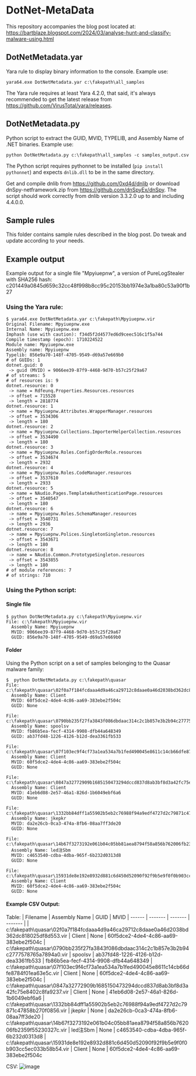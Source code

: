 # DotNet-MetaData

This repository accompanies the blog post located at: https://bartblaze.blogspot.com/2024/03/analyse-hunt-and-classify-malware-using.html

## DotNetMetadata.yar
Yara rule to display binary information to the console. Example use:
```
yara64.exe DotNetMetadata.yar c:\fakepath\all_samples
```

The Yara rule requires at least Yara 4.2.0, that said, it's always recommended to get the latest release from https://github.com/VirusTotal/yara/releases.

## DotNetMetadata.py
Python script to extract the GUID, MVID, TYPELIB, and Assembly Name of .NET binaries. Example use:
```
python DotNetMetadata.py c:\fakepath\all_samples -c samples_output.csv
```

The Python script requires pythonnet to be installed (`pip install pythonnet`) and expects `dnlib.dll` to be in the same directory. 

Get and compile dnlib from https://github.com/0xd4d/dnlib or download dnSpy-netframework.zip from https://github.com/dnSpyEx/dnSpy. The script should work correctly from dnlib version 3.3.2.0 up to and including 4.4.0.0.

## Sample rules
This folder contains sample rules described in the blog post. Do tweak and update according to your needs.

## Example output
Example output for a single file "Mpyiuepnw", a version of PureLogStealer with SHA256 hash: c201449a0845d659c32cc48f998b8cc95c20153bb1974e3a1ba80c53a90f1b27

### Using the Yara rule:
```
$ yara64.exe DotNetMetadata.yar c:\fakepath\Mpyiuepnw.vir
Original Filename: Mpyiuepnw.exe
Internal Name: Mpyiuepnw.exe
Imphash (use with caution): f34d5f2d4577ed6d9ceec516c1f5a744
Compile timestamp (epoch): 1710224522
Module name: Mpyiuepnw.exe
Assembly name: Mpyiuepnw
Typelib: 856e9a70-148f-4705-9549-d69a57e669b0
# of GUIDs: 1
dotnet.guid: 0
 -> guid (MVID) = 9066ee39-87f9-4468-9d70-b57c25f29a67
# of streams: 5
# of resources is: 9
dotnet.resource: 0
 -> name = Rdfeunq.Properties.Resources.resources
 -> offset = 715528
 -> length = 2818774
dotnet.resource: 1
 -> name = Mpyiuepnw.Attributes.WrapperManager.resources
 -> offset = 3534306
 -> length = 180
dotnet.resource: 2
 -> name = Mpyiuepnw.Collections.ImporterHelperCollection.resources
 -> offset = 3534490
 -> length = 180
dotnet.resource: 3
 -> name = Mpyiuepnw.Roles.ConfigOrderRole.resources
 -> offset = 3534674
 -> length = 2932
dotnet.resource: 4
 -> name = Mpyiuepnw.Roles.CodeManager.resources
 -> offset = 3537610
 -> length = 2933
dotnet.resource: 5
 -> name = NAudio.Pages.TemplateAuthenticationPage.resources
 -> offset = 3540547
 -> length = 180
dotnet.resource: 6
 -> name = Mpyiuepnw.Roles.SchemaManager.resources
 -> offset = 3540731
 -> length = 2936
dotnet.resource: 7
 -> name = Mpyiuepnw.Polices.SingletonSingleton.resources
 -> offset = 3543671
 -> length = 180
dotnet.resource: 8
 -> name = NAudio.Common.PrototypeSingleton.resources
 -> offset = 3543855
 -> length = 180
# of module references: 7
# of strings: 710
```

### Using the Python script:

#### Single file
```
$ python DotNetMetadata.py c:\fakepath\Mpyiuepnw.vir
File: c:\fakepath\Mpyiuepnw.vir
  Assembly Name: Mpyiuepnw
  MVID: 9066ee39-87f9-4468-9d70-b57c25f29a67
  GUID: 856e9a70-148f-4705-9549-d69a57e669b0
```

#### Folder
Using the Python script on a set of samples belonging to the Quasar malware family:
```
$  python DotNetMetadata.py c:\fakepath\quasar
File: c:\fakepath\quasar\02f0a7f184fcdaaa4d9a46ca29712c8daae0a46d2038bd362dc818025df8d553.vir
  Assembly Name: Client
  MVID: 60f5dce2-4de4-4c86-aa69-383ebe2f504c
  GUID: None

File: c:\fakepath\quasar\0790bb235f27fa3843f086dbdaac314c2c1b857e3b2b94c2777578765a7894a0.vir
  Assembly Name: spoolsv
  MVID: fb86b5ea-fecf-4314-9908-dfb44a648349
  GUID: ab37fd48-1226-4126-b12d-dea3361fb533

File: c:\fakepath\quasar\07f103ec9f4cf73a1ea534a7b1fed490045e8611c14cb66dfe8784f01ea63e5c.vir
  Assembly Name: Client
  MVID: 60f5dce2-4de4-4c86-aa69-383ebe2f504c
  GUID: None

File: c:\fakepath\quasar\0847a32772909b1685150473294dccd837d8ab3bf8d3a42fc75e8402c8fa9237.vir
  Assembly Name: Client
  MVID: 41eb6d08-2e57-46a1-826d-1b6049ebf6a6
  GUID: None

File: c:\fakepath\quasar\1332bb84dff1a55902b5eb2c76988f94a9edf4727d2c79871c47858b270f0856.vir
  Assembly Name: jkepkr
  MVID: da2e26cb-0ca3-474a-8fb6-08aa7ff3de20
  GUID: None

File: c:\fakepath\quasar\14b67f3273192e061b04c05bb81aea8794f58a856b762006fb2359f55230327c.vir
  Assembly Name: led注Sbm
  MVID: c4653540-cdba-4dba-965f-6b232d0313d8
  GUID: None

File: c:\fakepath\quasar\15931de8e192e8932d881c6d450d52090f92f9b5e9f0f0b903cc5ec033b58b54.vir
  Assembly Name: Client
  MVID: 60f5dce2-4de4-4c86-aa69-383ebe2f504c
  GUID: None
```

#### Example CSV Output:

Table:
| Filename | Assembly Name | GUID | MVID
| ------ | ------- | ------- | ------- |
| c:\fakepath\quasar\02f0a7f184fcdaaa4d9a46ca29712c8daae0a46d2038bd362dc818025df8d553.vir | Client | None | 60f5dce2-4de4-4c86-aa69-383ebe2f504c
| c:\fakepath\quasar\0790bb235f27fa3843f086dbdaac314c2c1b857e3b2b94c2777578765a7894a0.vir | spoolsv | ab37fd48-1226-4126-b12d-dea3361fb533 | fb86b5ea-fecf-4314-9908-dfb44a648349
| c:\fakepath\quasar\07f103ec9f4cf73a1ea534a7b1fed490045e8611c14cb66dfe8784f01ea63e5c.vir | Client | None | 60f5dce2-4de4-4c86-aa69-383ebe2f504c
| c:\fakepath\quasar\0847a32772909b1685150473294dccd837d8ab3bf8d3a42fc75e8402c8fa9237.vir | Client | None | 41eb6d08-2e57-46a1-826d-1b6049ebf6a6
| c:\fakepath\quasar\1332bb84dff1a55902b5eb2c76988f94a9edf4727d2c79871c47858b270f0856.vir | jkepkr | None | da2e26cb-0ca3-474a-8fb6-08aa7ff3de20
| c:\fakepath\quasar\14b67f3273192e061b04c05bb81aea8794f58a856b762006fb2359f55230327c.vir | led注Sbm | None | c4653540-cdba-4dba-965f-6b232d0313d8
| c:\fakepath\quasar\15931de8e192e8932d881c6d450d52090f92f9b5e9f0f0b903cc5ec033b58b54.vir | Client | None | 60f5dce2-4de4-4c86-aa69-383ebe2f504c

CSV:
![image](https://github.com/bartblaze/DotNet-MetaData/assets/3075118/cc829781-6846-44ee-978e-88e6a4ec7e89)
